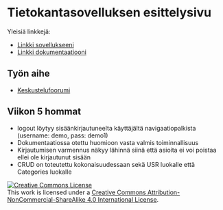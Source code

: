 # Tietokantasovelluksen esittelysivu

Yleisiä linkkejä:

* [Linkki sovellukseeni](http://nroos.users.cs.helsinki.fi/tsoha/)
* [Linkki dokumentaatiooni](https://github.com/NRoos/Tsoha-Bootstrap/tree/master/doc/dokumentaatio.pdf)

## Työn aihe

* [Keskustelufoorumi](http://advancedkittenry.github.io/suunnittelu_ja_tyoymparisto/aiheet/Keskustelufoorumi.html) 

## Viikon 5 hommat

* logout löytyy sisäänkirjautuneelta käyttäjältä navigaatiopalkista (username: demo, pass: demo1)
* Dokumentaatiossa otettu huomioon vasta valmis toiminnallisuus
* Kirjautumisen varmennus näkyy lähinnä siinä että asioita ei voi poistaa ellei ole kirjautunut sisään
* CRUD on toteutettu kokonaisuudessaan sekä USR luokalle että Categories luokalle

<a rel="license" href="http://creativecommons.org/licenses/by-nc-sa/4.0/"><img alt="Creative Commons License" style="border-width:0" src="https://i.creativecommons.org/l/by-nc-sa/4.0/88x31.png" /></a><br />This work is licensed under a <a rel="license" href="http://creativecommons.org/licenses/by-nc-sa/4.0/">Creative Commons Attribution-NonCommercial-ShareAlike 4.0 International License</a>.
